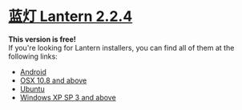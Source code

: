
# [蓝灯 Lantern 2.2.4](https://github.com/Penguin-G/lantern/releases/tag/v2.2.4)
**This version is free!**       
If you're looking for Lantern installers, you can find all of them at the following links:

* [Android](https://github.com/Penguin-G/lantern/releases/download/v2.2.4/Lantern-android-2.2.4.zip)
* [OSX 10.8 and above](https://github.com/Penguin-G/lantern/releases/download/v2.2.4/Lantern-mac-2.2.4.zip)
* [Ubuntu](https://github.com/Penguin-G/lantern/releases/download/v2.2.4/Lantern-ubuntu-2.2.4.zip)
* [Windows XP SP 3 and above](https://github.com/Penguin-G/lantern/releases/download/v2.2.4/Lantern-win-2.2.4.zip)

